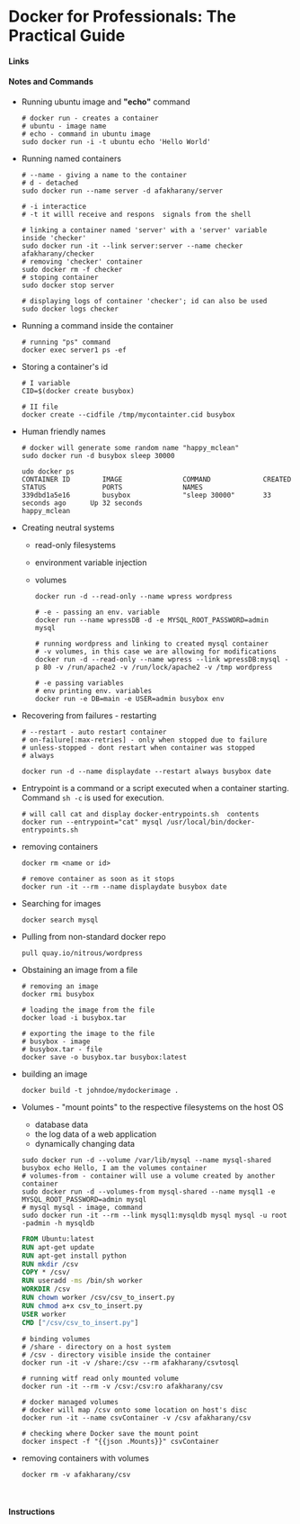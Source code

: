 # Docker for Professionals: The Practical Guide

#### Links

#### Notes and Commands

- Running ubuntu image and **"echo"** command  

  ```shell
  # docker run - creates a container
  # ubuntu - image name
  # echo - command in ubuntu image 
  sudo docker run -i -t ubuntu echo 'Hello World'
  ```

- Running named containers

  ```shell
  # --name - giving a name to the container 
  # d - detached
  sudo docker run --name server -d afakharany/server

  # -i interactice
  # -t it willl receive and respons  signals from the shell 

  # linking a container named 'server' with a 'server' variable inside 'checker'
  sudo docker run -it --link server:server --name checker afakharany/checker 
  # removing 'checker' container
  sudo docker rm -f checker
  # stoping container
  sudo docker stop server

  # displaying logs of container 'checker'; id can also be used
  sudo docker logs checker
  ```

- Running a command inside the container

  ```shell
  # running "ps" command 
  docker exec server1 ps -ef
  ```

- Storing a container's id

  ```shell
  # I variable
  CID=$(docker create busybox)

  # II file
  docker create --cidfile /tmp/mycontainter.cid busybox  

  ```

- Human friendly names

  ```shell
  # docker will generate some random name "happy_mclean"
  sudo docker run -d busybox sleep 30000

  udo docker ps
  CONTAINER ID        IMAGE               COMMAND             CREATED             STATUS              PORTS               NAMES
  339dbd1a5e16        busybox             "sleep 30000"       33 seconds ago      Up 32 seconds                           happy_mclean

  ```

- Creating neutral systems

  - read-only filesystems

  - environment variable injection

  - volumes

    ```shell
    docker run -d --read-only --name wpress wordpress
    ```
    ```shell
    # -e - passing an env. variable 
    docker run --name wpressDB -d -e MYSQL_ROOT_PASSWORD=admin mysql

    # running wordpress and linking to created mysql container
    # -v volumes, in this case we are allowing for modifications
    docker run -d --read-only --name wpress --link wpressDB:mysql -p 80 -v /run/apache2 -v /run/lock/apache2 -v /tmp wordpress
    ```

    ```shell
    # -e passing variables
    # env printing env. variables
    docker run -e DB=main -e USER=admin busybox env
    ```

- Recovering  from failures - restarting

  ```shell
  # --restart - auto restart container
  # on-failure[:max-retries] - only when stopped due to failure
  # unless-stopped - dont restart when container was stopped
  # always

  docker run -d --name displaydate --restart always busybox date
  ```

- Entrypoint is a command or a script executed when a container starting. Command  `sh -c` is used for execution. 

  ```shell
  # will call cat and display docker-entrypoints.sh  contents
  docker run --entrypoint="cat" mysql /usr/local/bin/docker-entrypoints.sh 
  ```

- removing containers

  ```shell
  docker rm <name or id>

  # remove container as soon as it stops
  docker run -it --rm --name displaydate busybox date
  ```

- Searching for images

  ```shell
  docker search mysql
  ```

- Pulling from non-standard docker repo

  ```shell
  pull quay.io/nitrous/wordpress
  ```

- Obstaining an image from a file

  ```shell
  # removing an image
  docker rmi busybox

  # loading the image from the file
  docker load -i busybox.tar

  # exporting the image to the file
  # busybox - image
  # busybox.tar - file
  docker save -o busybox.tar busybox:latest
  ```

- building an image

  ```shell
  docker build -t johndoe/mydockerimage .
  ```

- Volumes - "mount points" to the respective filesystems on the host OS

  - database data
  - the log data of a web application
  - dynamically changing data

  ```shell
  sudo docker run -d --volume /var/lib/mysql --name mysql-shared busybox echo Hello, I am the volumes container
  # volumes-from - container will use a volume created by another container 
  sudo docker run -d --volumes-from mysql-shared --name mysql1 -e MYSQL_ROOT_PASSWORD=admin mysql
  # mysql mysql - image, command
  sudo docker run -it --rm --link mysql1:mysqldb mysql mysql -u root -padmin -h mysqldb

  ```



  ```dockerfile
  FROM Ubuntu:latest
  RUN apt-get update
  RUN apt-get install python
  RUN mkdir /csv
  COPY * /csv/
  RUN useradd -ms /bin/sh worker
  WORKDIR /csv
  RUN chown worker /csv/csv_to_insert.py
  RUN chmod a+x csv_to_insert.py
  USER worker
  CMD ["/csv/csv_to_insert.py"]
  ```

  ```shell
  # binding volumes
  # /share - directory on a host system
  # /csv - directory visible inside the container
  docker run -it -v /share:/csv --rm afakharany/csvtosql
  
  # running witf read only mounted volume
  docker run -it --rm -v /csv:/csv:ro afakharany/csv
  
  # docker managed volumes
  # docker will map /csv onto some location on host's disc
  docker run -it --name csvContainer -v /csv afakharany/csv
  
  # checking where Docker save the mount point
  docker inspect -f "{{json .Mounts}}" csvContainer
  ```

- removing containers with volumes

  ```shell
  docker rm -v afakharany/csv
  ```

  ​





####  



#### Instructions